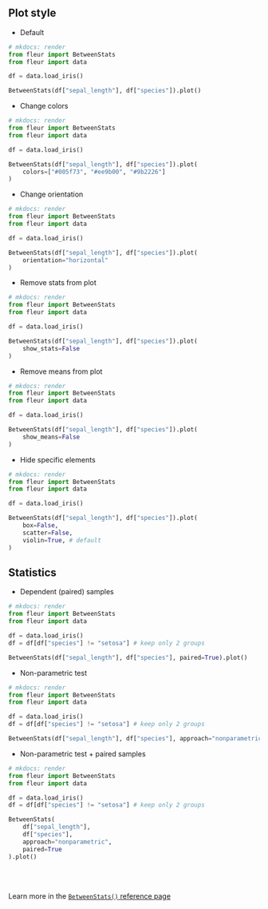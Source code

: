 ## Plot style

- Default

```py
# mkdocs: render
from fleur import BetweenStats
from fleur import data

df = data.load_iris()

BetweenStats(df["sepal_length"], df["species"]).plot()
```

- Change colors

```py hl_lines="8"
# mkdocs: render
from fleur import BetweenStats
from fleur import data

df = data.load_iris()

BetweenStats(df["sepal_length"], df["species"]).plot(
    colors=["#005f73", "#ee9b00", "#9b2226"]
)
```

- Change orientation

```py hl_lines="8"
# mkdocs: render
from fleur import BetweenStats
from fleur import data

df = data.load_iris()

BetweenStats(df["sepal_length"], df["species"]).plot(
    orientation="horizontal"
)
```

- Remove stats from plot

```py hl_lines="8"
# mkdocs: render
from fleur import BetweenStats
from fleur import data

df = data.load_iris()

BetweenStats(df["sepal_length"], df["species"]).plot(
    show_stats=False
)
```

- Remove means from plot

```py hl_lines="8"
# mkdocs: render
from fleur import BetweenStats
from fleur import data

df = data.load_iris()

BetweenStats(df["sepal_length"], df["species"]).plot(
    show_means=False
)
```

- Hide specific elements

```py hl_lines="8 9 10"
# mkdocs: render
from fleur import BetweenStats
from fleur import data

df = data.load_iris()

BetweenStats(df["sepal_length"], df["species"]).plot(
    box=False,
    scatter=False,
    violin=True, # default
)
```

## Statistics

- Dependent (paired) samples

```py
# mkdocs: render
from fleur import BetweenStats
from fleur import data

df = data.load_iris()
df = df[df["species"] != "setosa"] # keep only 2 groups

BetweenStats(df["sepal_length"], df["species"], paired=True).plot()
```

- Non-parametric test

```py
# mkdocs: render
from fleur import BetweenStats
from fleur import data

df = data.load_iris()
df = df[df["species"] != "setosa"] # keep only 2 groups

BetweenStats(df["sepal_length"], df["species"], approach="nonparametric").plot()
```

- Non-parametric test + paired samples

```py hl_lines="11 12"
# mkdocs: render
from fleur import BetweenStats
from fleur import data

df = data.load_iris()
df = df[df["species"] != "setosa"] # keep only 2 groups

BetweenStats(
    df["sepal_length"],
    df["species"],
    approach="nonparametric",
    paired=True
).plot()
```

<br><br>

Learn more in the [`BetweenStats()` reference page](../../reference/betweenstats)
